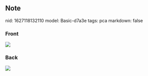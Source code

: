 ## Note
nid: 1627118132110
model: Basic-d7a3e
tags: pca
markdown: false

### Front
<img src="paste-fb220af99ec9599f12d5d747b3853d54833596ff.jpg">

### Back
<img src="paste-2428a64b7af3d3c7d8362862bf1304753395fe4c.jpg">
